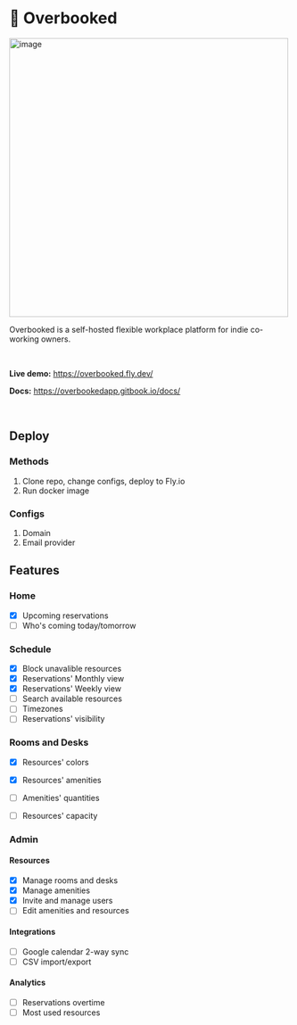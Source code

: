 # 🍚 Overbooked

<img width="500" alt="image" src="https://user-images.githubusercontent.com/13174025/186359925-6b92062f-51b7-4858-8cd7-d47423897c05.png">

Overbooked is a self-hosted flexible workplace platform for indie co-working owners.

<br>

**Live demo:** https://overbooked.fly.dev/

**Docs:** https://overbookedapp.gitbook.io/docs/

<br>

## Deploy

### Methods

1. Clone repo, change configs, deploy to Fly.io
2. Run docker image

### Configs

1. Domain
2. Email provider

## Features

### Home

- [x] Upcoming reservations
- [ ] Who's coming today/tomorrow

### Schedule

- [x] Block unavalible resources
- [x] Reservations' Monthly view
- [x] Reservations' Weekly view
- [ ] Search available resources
- [ ] Timezones
- [ ] Reservations' visibility

### Rooms and Desks

- [x] Resources' colors
- [x] Resources' amenities
- [ ] Amenities' quantities
- [ ] Resources' capacity


### Admin

#### Resources

- [x] Manage rooms and desks
- [x] Manage amenities
- [x] Invite and manage users
- [ ] Edit amenities and resources

#### Integrations

- [ ] Google calendar 2-way sync
- [ ] CSV import/export

#### Analytics

- [ ] Reservations overtime
- [ ] Most used resources

